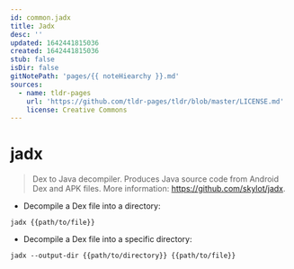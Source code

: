 ```yaml
---
id: common.jadx
title: Jadx
desc: ''
updated: 1642441815036
created: 1642441815036
stub: false
isDir: false
gitNotePath: 'pages/{{ noteHiearchy }}.md'
sources:
  - name: tldr-pages
    url: 'https://github.com/tldr-pages/tldr/blob/master/LICENSE.md'
    license: Creative Commons
---
```

# jadx

> Dex to Java decompiler.
> Produces Java source code from Android Dex and APK files.
> More information: <https://github.com/skylot/jadx>.

- Decompile a Dex file into a directory:

`jadx {{path/to/file}}`

- Decompile a Dex file into a specific directory:

`jadx --output-dir {{path/to/directory}} {{path/to/file}}`

